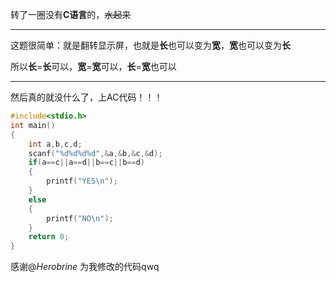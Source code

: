 转了一圈没有**C语言**的，~~水起来~~


------------
这题很简单：就是翻转显示屏，也就是**长**也可以变为**宽**，**宽**也可以变为**长**

所以**长**=**长**可以，**宽**=**宽**可以，**长**=**宽**也可以



------------
然后真的就没什么了，上AC代码！！！

```c
#include<stdio.h>
int main()
{
	int a,b,c,d;
	scanf("%d%d%d%d",&a,&b,&c,&d);
	if(a==c||a==d||b==c||b==d)
	{
		printf("YES\n");
	}
	else
	{
		printf("NO\n");
	}
	return 0;
} 
```

感谢@_Herobrine_ 为我修改的代码qwq
